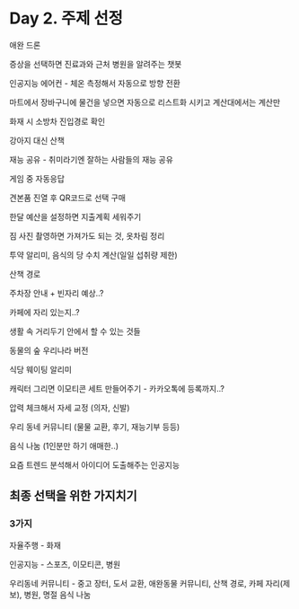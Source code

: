 # Day 2. 주제 선정

애완 드론

증상을 선택하면 진료과와 근처 병원을 알려주는 챗봇

인공지능 에어컨 - 체온 측정해서 자동으로 방향 전환

마트에서 장바구니에 물건을 넣으면 자동으로 리스트화 시키고 계산대에서는 계산만

화재 시 소방차 진입경로 확인

강아지 대신 산책

재능 공유 - 취미라기엔 잘하는 사람들의 재능 공유

게임 중 자동응답

견본품 진열 후 QR코드로 선택 구매

한달 예산을 설정하면 지출계획 세워주기

짐 사진 촬영하면 가져가도 되는 것, 옷차림 정리 

투약 알리미, 음식의 당 수치 계산(일일 섭취량 제한)

산책 경로

주차장 안내 + 빈자리 예상..?

카페에 자리 있는지..?

생활 속 거리두기 안에서 할 수 있는 것들

동물의 숲 우리나라 버전

식당 웨이팅 알리미

캐릭터 그리면 이모티콘 세트 만들어주기 - 카카오톡에 등록까지..?

압력 체크해서 자세 교정 (의자, 신발)

우리 동네 커뮤니티 (물물 교환, 후기, 재능기부 등등)

음식 나눔 (1인분만 하기 애매한..)

요즘 트렌드 분석해서 아이디어 도출해주는 인공지능

## 최종 선택을 위한 가지치기

### 3가지

자율주행 - 화재

인공지능 - 스포츠, 이모티콘, 병원

우리동네 커뮤니티 - 중고 장터, 도서 교환, 애완동물 커뮤니티, 산책 경로, 카페 자리(제보), 병원, 명절 음식 나눔